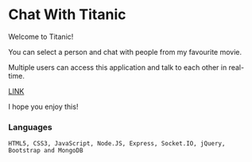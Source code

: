 # Chat With Titanic

Welcome to Titanic!

You can select a person and chat with people from my favourite movie.

Multiple users can access this application and talk to each other in real-time.


<a href="http://chatwithtitanic.jaeyoungkim.codes/">LINK</a>


I hope you enjoy this!

### Languages
`HTML5, CSS3, JavaScript, Node.JS, Express, Socket.IO, jQuery, Bootstrap and MongoDB`
